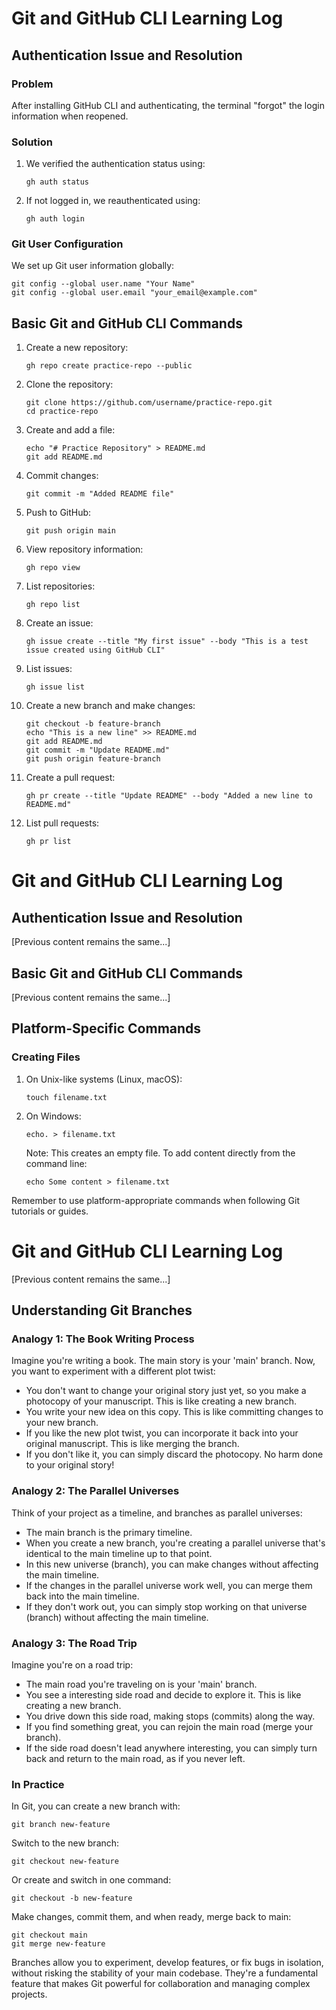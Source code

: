 # Git and GitHub CLI Learning Log

## Authentication Issue and Resolution

### Problem
After installing GitHub CLI and authenticating, the terminal "forgot" the login information when reopened.

### Solution
1. We verified the authentication status using:
   ```
   gh auth status
   ```
2. If not logged in, we reauthenticated using:
   ```
   gh auth login
   ```

### Git User Configuration
We set up Git user information globally:
```
git config --global user.name "Your Name"
git config --global user.email "your_email@example.com"
```

## Basic Git and GitHub CLI Commands

1. Create a new repository:
   ```
   gh repo create practice-repo --public
   ```

2. Clone the repository:
   ```
   git clone https://github.com/username/practice-repo.git
   cd practice-repo
   ```

3. Create and add a file:
   ```
   echo "# Practice Repository" > README.md
   git add README.md
   ```

4. Commit changes:
   ```
   git commit -m "Added README file"
   ```

5. Push to GitHub:
   ```
   git push origin main
   ```

6. View repository information:
   ```
   gh repo view
   ```

7. List repositories:
   ```
   gh repo list
   ```

8. Create an issue:
   ```
   gh issue create --title "My first issue" --body "This is a test issue created using GitHub CLI"
   ```

9. List issues:
   ```
   gh issue list
   ```

10. Create a new branch and make changes:
    ```
    git checkout -b feature-branch
    echo "This is a new line" >> README.md
    git add README.md
    git commit -m "Update README.md"
    git push origin feature-branch
    ```

11. Create a pull request:
    ```
    gh pr create --title "Update README" --body "Added a new line to README.md"
    ```

12. List pull requests:
    ```
    gh pr list
    ```

# Git and GitHub CLI Learning Log

## Authentication Issue and Resolution

[Previous content remains the same...]

## Basic Git and GitHub CLI Commands

[Previous content remains the same...]

## Platform-Specific Commands

### Creating Files

1. On Unix-like systems (Linux, macOS):
   ```
   touch filename.txt
   ```

2. On Windows:
   ```
   echo. > filename.txt
   ```
   Note: This creates an empty file. To add content directly from the command line:
   ```
   echo Some content > filename.txt
   ```

Remember to use platform-appropriate commands when following Git tutorials or guides.

# Git and GitHub CLI Learning Log

[Previous content remains the same...]

## Understanding Git Branches

### Analogy 1: The Book Writing Process

Imagine you're writing a book. The main story is your 'main' branch. Now, you want to experiment with a different plot twist:

- You don't want to change your original story just yet, so you make a photocopy of your manuscript. This is like creating a new branch.
- You write your new idea on this copy. This is like committing changes to your new branch.
- If you like the new plot twist, you can incorporate it back into your original manuscript. This is like merging the branch.
- If you don't like it, you can simply discard the photocopy. No harm done to your original story!

### Analogy 2: The Parallel Universes

Think of your project as a timeline, and branches as parallel universes:

- The main branch is the primary timeline.
- When you create a new branch, you're creating a parallel universe that's identical to the main timeline up to that point.
- In this new universe (branch), you can make changes without affecting the main timeline.
- If the changes in the parallel universe work well, you can merge them back into the main timeline.
- If they don't work out, you can simply stop working on that universe (branch) without affecting the main timeline.

### Analogy 3: The Road Trip

Imagine you're on a road trip:

- The main road you're traveling on is your 'main' branch.
- You see a interesting side road and decide to explore it. This is like creating a new branch.
- You drive down this side road, making stops (commits) along the way.
- If you find something great, you can rejoin the main road (merge your branch).
- If the side road doesn't lead anywhere interesting, you can simply turn back and return to the main road, as if you never left.

### In Practice

In Git, you can create a new branch with:
```
git branch new-feature
```

Switch to the new branch:
```
git checkout new-feature
```

Or create and switch in one command:
```
git checkout -b new-feature
```

Make changes, commit them, and when ready, merge back to main:
```
git checkout main
git merge new-feature
```

Branches allow you to experiment, develop features, or fix bugs in isolation, without risking the stability of your main codebase. They're a fundamental feature that makes Git powerful for collaboration and managing complex projects.